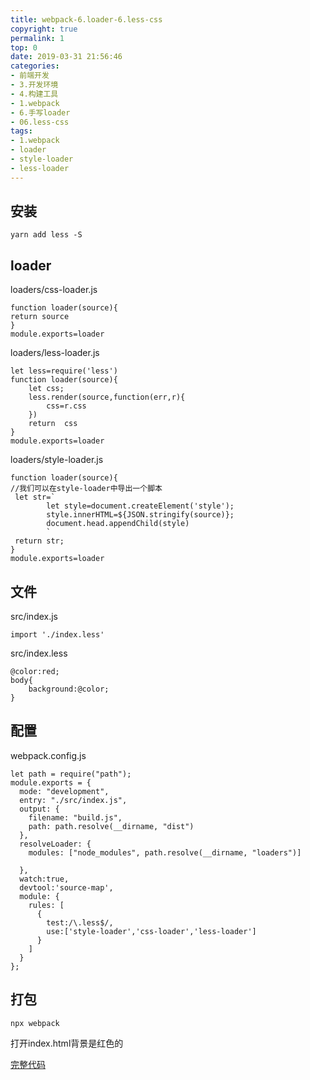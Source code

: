 ```yaml
---
title: webpack-6.loader-6.less-css
copyright: true
permalink: 1
top: 0
date: 2019-03-31 21:56:46
categories:
- 前端开发
- 3.开发环境
- 4.构建工具
- 1.webpack
- 6.手写loader
- 06.less-css
tags:
- 1.webpack
- loader
- style-loader
- less-loader
---
```


## 安装
```
yarn add less -S
```
## loader
loaders/css-loader.js
```
function loader(source){
return source
}
module.exports=loader
```
loaders/less-loader.js
```
let less=require('less')
function loader(source){
    let css;
    less.render(source,function(err,r){
        css=r.css
    })
    return  css
}
module.exports=loader
```
loaders/style-loader.js
```
function loader(source){
//我们可以在style-loader中导出一个脚本
 let str=`
        let style=document.createElement('style');
        style.innerHTML=${JSON.stringify(source)};
        document.head.appendChild(style)
        `
 return str;
}
module.exports=loader
```
## 文件
src/index.js
```
import './index.less'
```
src/index.less
```
@color:red;
body{
    background:@color;
}
```
## 配置
webpack.config.js
```
let path = require("path");
module.exports = {
  mode: "development",
  entry: "./src/index.js",
  output: {
    filename: "build.js",
    path: path.resolve(__dirname, "dist")
  },
  resolveLoader: {
    modules: ["node_modules", path.resolve(__dirname, "loaders")]

  },
  watch:true,
  devtool:'source-map',
  module: {
    rules: [
      {
        test:/\.less$/,
        use:['style-loader','css-loader','less-loader']
      }
    ]
  }
};

```
## 打包
```
npx webpack
```
打开index.html背景是红色的

[完整代码](https://github.com/zhoubichuan/frontend-note/tree/master/3.dev/3.scaffolding/1.webpack/6.loader/6.less-loader)
